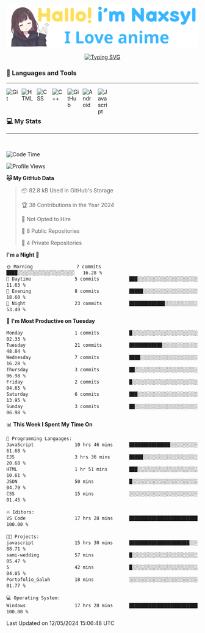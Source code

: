 <p align="center"><a href="https://github.com/Naxsyl"><img width=580px alt="Hello, I'm Naxsyl. I Love Anime" src="img/banner.png" /></a></p>

<p align="center">
<a href="https://git.io/typing-svg"><img src="https://readme-typing-svg.herokuapp.com?font=Fira+Code&weight=600&size=22&pause=1000&center=true&vCenter=true&random=false&width=435&lines=Newbie+Programmer;Back-end+web+and+app+developer;Learn+Something+Interesting" alt="Typing SVG" /></a>
</p>

### 🧰 Languages and Tools

---

<img align="left" alt="Git" width="30px" style="padding-right:10px;" src="https://cdn.jsdelivr.net/gh/devicons/devicon/icons/git/git-original.svg" />
<img align="left" alt="HTML" width="30px" style="padding-right:10px;" src="https://cdn.jsdelivr.net/gh/devicons/devicon/icons/html5/html5-plain.svg" />
<img align="left" alt="CSS" width="30px" style="padding-right:10px;" src="https://cdn.jsdelivr.net/gh/devicons/devicon/icons/css3/css3-plain.svg" />
<img align="left" alt="C++" width="30px" style="padding-right:10px;" src="https://cdn.jsdelivr.net/gh/devicons/devicon/icons/cplusplus/cplusplus-line.svg" />
<img align="left" alt="GitHub" width="30px" style="padding-right:10px;" src="https://cdn.jsdelivr.net/gh/devicons/devicon/icons/github/github-original.svg" />
<img align="left" alt="Android" width="30px" style="padding-right:10px;" src="https://cdn.jsdelivr.net/gh/devicons/devicon/icons/android/android-plain.svg" />
<img align="left" alt="Javascript" width="30px" style="padding-right:10px;" src="https://cdn.jsdelivr.net/gh/devicons/devicon@latest/icons/javascript/javascript-original.svg" />
<br>
<br>
<br>


### 💻 My Stats

---

<br>

<!--START_SECTION:waka-->
![Code Time](http://img.shields.io/badge/Code%20Time-67%20hrs%2011%20mins-blue)

![Profile Views](http://img.shields.io/badge/Profile%20Views-13-blue)

**🐱 My GitHub Data** 

> 📦 82.8 kB Used in GitHub's Storage 
 > 
> 🏆 38 Contributions in the Year 2024
 > 
> 🚫 Not Opted to Hire
 > 
> 📜 8 Public Repositories 
 > 
> 🔑 4 Private Repositories 
 > 
**I'm a Night 🦉** 

```text
🌞 Morning                7 commits           ████░░░░░░░░░░░░░░░░░░░░░   16.28 % 
🌆 Daytime                5 commits           ███░░░░░░░░░░░░░░░░░░░░░░   11.63 % 
🌃 Evening                8 commits           █████░░░░░░░░░░░░░░░░░░░░   18.60 % 
🌙 Night                  23 commits          █████████████░░░░░░░░░░░░   53.49 % 
```
📅 **I'm Most Productive on Tuesday** 

```text
Monday                   1 commits           █░░░░░░░░░░░░░░░░░░░░░░░░   02.33 % 
Tuesday                  21 commits          ████████████░░░░░░░░░░░░░   48.84 % 
Wednesday                7 commits           ████░░░░░░░░░░░░░░░░░░░░░   16.28 % 
Thursday                 3 commits           ██░░░░░░░░░░░░░░░░░░░░░░░   06.98 % 
Friday                   2 commits           █░░░░░░░░░░░░░░░░░░░░░░░░   04.65 % 
Saturday                 6 commits           ███░░░░░░░░░░░░░░░░░░░░░░   13.95 % 
Sunday                   3 commits           ██░░░░░░░░░░░░░░░░░░░░░░░   06.98 % 
```


📊 **This Week I Spent My Time On** 

```text
💬 Programming Languages: 
JavaScript               10 hrs 46 mins      ███████████████░░░░░░░░░░   61.68 % 
EJS                      3 hrs 36 mins       █████░░░░░░░░░░░░░░░░░░░░   20.68 % 
HTML                     1 hr 51 mins        ███░░░░░░░░░░░░░░░░░░░░░░   10.61 % 
JSON                     50 mins             █░░░░░░░░░░░░░░░░░░░░░░░░   04.79 % 
CSS                      15 mins             ░░░░░░░░░░░░░░░░░░░░░░░░░   01.45 % 

🔥 Editors: 
VS Code                  17 hrs 28 mins      █████████████████████████   100.00 % 

🐱‍💻 Projects: 
javascript               15 hrs 30 mins      ██████████████████████░░░   88.71 % 
sami-wedding             57 mins             █░░░░░░░░░░░░░░░░░░░░░░░░   05.47 % 
5                        42 mins             █░░░░░░░░░░░░░░░░░░░░░░░░   04.05 % 
Portofolio_Galuh         18 mins             ░░░░░░░░░░░░░░░░░░░░░░░░░   01.77 % 

💻 Operating System: 
Windows                  17 hrs 28 mins      █████████████████████████   100.00 % 
```


 Last Updated on 12/05/2024 15:06:48 UTC
<!--END_SECTION:waka-->
